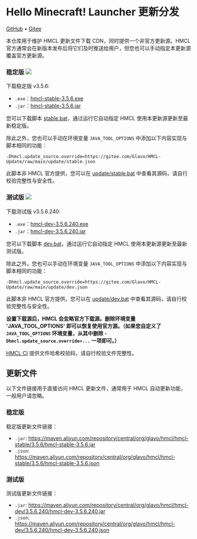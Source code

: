 # Hello Minecraft! Launcher 更新分发

[GitHub](https://github.com/HMCL-dev/HMCL-Update) • [Gitee](https://gitee.com/Glavo/HMCL-Update)

本仓库用于维护 HMCL 更新文件下载 CDN，同时提供一个非官方更新源。HMCL 官方通常会在新版本发布后将它们及时推送给用户，但您也可以手动指定本更新源覆盖官方更新源。


### 稳定版 [![](https://img.shields.io/maven-central/v/org.glavo.hmcl/hmcl-stable?label=稳定版)](https://search.maven.org/artifact/org.glavo.hmcl/hmcl-stable/3.5.6/pom)

下载稳定版 v3.5.6:

* `.exe`：[hmcl-stable-3.5.6.exe](https://maven.aliyun.com/repository/central/org/glavo/hmcl/hmcl-stable/3.5.6/hmcl-stable-3.5.6.exe)
* `.jar`：[hmcl-stable-3.5.6.jar](https://maven.aliyun.com/repository/central/org/glavo/hmcl/hmcl-stable/3.5.6/hmcl-stable-3.5.6.jar)

您可以下载脚本 [stable.bat](https://gitee.com/Glavo/HMCL-Update/attach_files/957979/download/stable.bat)，通过运行它自动指定 HMCL 使用本更新源更新至最新稳定版。

除此之外，您也可以手动在环境变量 `JAVA_TOOL_OPTIONS` 中添加以下内容实现与脚本相同的功能：

```
-Dhmcl.update_source.override=https://gitee.com/Glavo/HMCL-Update/raw/main/update/stable.json
```

此脚本非 HMCL 官方提供，您可以在 [update/stable.bat](update/stable.bat) 中查看其源码，请自行校验完整性与安全性。

### 测试版 [![](https://img.shields.io/maven-central/v/org.glavo.hmcl/hmcl-dev?label=测试版)](https://search.maven.org/artifact/org.glavo.hmcl/hmcl-dev/3.5.6.240/pom)

下载测试版 v3.5.6.240:

* `.exe`：[hmcl-dev-3.5.6.240.exe](https://maven.aliyun.com/repository/central/org/glavo/hmcl/hmcl-dev/3.5.6.240/hmcl-dev-3.5.6.240.exe)
* `.jar`：[hmcl-dev-3.5.6.240.jar](https://maven.aliyun.com/repository/central/org/glavo/hmcl/hmcl-dev/3.5.6.240/hmcl-dev-3.5.6.240.jar)

您可以下载脚本 [dev.bat](https://gitee.com/Glavo/HMCL-Update/attach_files/957978/download/dev.bat)，通过运行它自动指定 HMCL 使用本更新源更新至最新测试版。

除此之外，您也可以手动在环境变量 `JAVA_TOOL_OPTIONS` 中添加以下内容实现与脚本相同的功能：

```
-Dhmcl.update_source.override=https://gitee.com/Glavo/HMCL-Update/raw/main/update/dev.json
```

此脚本非 HMCL 官方提供，您可以在 [update/dev.bat](update/dev.bat) 中查看其源码，请自行校验完整性与安全性。

**设置下载源后，HMCL 会忽略官方下载源。删除环境变量 'JAVA_TOOL_OPTIONS' 即可以恢复使用官方源。（如果您自定义了 `JAVA_TOOL_OPTIONS` 环境变量，从其中删除 `-Dhmcl.update_source.override=...` 一项即可。）**

[HMCL CI](https://ci.huangyuhui.net/) 提供文件哈希校验码，请自行校验文件完整性。
## 更新文件

以下文件链接用于直接访问 HMCL 更新文件，通常用于 HMCL 自动更新功能，一般用户请忽略。

### 稳定版

稳定版更新文件链接：

* `.jar`: https://maven.aliyun.com/repository/central/org/glavo/hmcl/hmcl-stable/3.5.6/hmcl-stable-3.5.6.jar
* `.json`: https://maven.aliyun.com/repository/central/org/glavo/hmcl/hmcl-stable/3.5.6/hmcl-stable-3.5.6.json

### 测试版

测试版更新文件链接：

* `.jar`: https://maven.aliyun.com/repository/central/org/glavo/hmcl/hmcl-dev/3.5.6.240/hmcl-dev-3.5.6.240.jar
* `.json`: https://maven.aliyun.com/repository/central/org/glavo/hmcl/hmcl-dev/3.5.6.240/hmcl-dev-3.5.6.240.json

